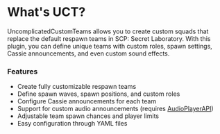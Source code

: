 # What's UCT?

UncomplicatedCustomTeams allows you to create custom squads that replace the default respawn teams in SCP: Secret Laboratory. With this plugin, you can define unique teams with custom roles, spawn settings, Cassie announcements, and even custom sound effects.

### Features

* Create fully customizable respawn teams
* Define spawn waves, spawn positions, and custom roles
* Configure Cassie announcements for each team
* Support for custom audio announcements (requires [AudioPlayerAPI](https://github.com/Killers0992/AudioPlayerApi))
* Adjustable team spawn chances and player limits
* Easy configuration through YAML files
